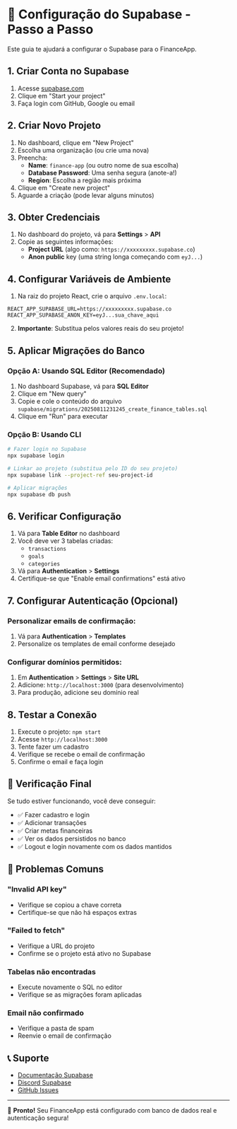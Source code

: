 # 🚀 Configuração do Supabase - Passo a Passo

Este guia te ajudará a configurar o Supabase para o FinanceApp.

## 1. Criar Conta no Supabase

1. Acesse [supabase.com](https://supabase.com)
2. Clique em "Start your project"
3. Faça login com GitHub, Google ou email

## 2. Criar Novo Projeto

1. No dashboard, clique em "New Project"
2. Escolha uma organização (ou crie uma nova)
3. Preencha:
    - **Name**: `finance-app` (ou outro nome de sua escolha)
    - **Database Password**: Uma senha segura (anote-a!)
    - **Region**: Escolha a região mais próxima
4. Clique em "Create new project"
5. Aguarde a criação (pode levar alguns minutos)

## 3. Obter Credenciais

1. No dashboard do projeto, vá para **Settings** > **API**
2. Copie as seguintes informações:
    - **Project URL** (algo como: `https://xxxxxxxxx.supabase.co`)
    - **Anon public** key (uma string longa começando com `eyJ...`)

## 4. Configurar Variáveis de Ambiente

1. Na raiz do projeto React, crie o arquivo `.env.local`:

```env
REACT_APP_SUPABASE_URL=https://xxxxxxxxx.supabase.co
REACT_APP_SUPABASE_ANON_KEY=eyJ...sua_chave_aqui
```

2. **Importante**: Substitua pelos valores reais do seu projeto!

## 5. Aplicar Migrações do Banco

### Opção A: Usando SQL Editor (Recomendado)

1. No dashboard Supabase, vá para **SQL Editor**
2. Clique em "New query"
3. Copie e cole o conteúdo do arquivo `supabase/migrations/20250811231245_create_finance_tables.sql`
4. Clique em "Run" para executar

### Opção B: Usando CLI

```bash
# Fazer login no Supabase
npx supabase login

# Linkar ao projeto (substitua pelo ID do seu projeto)
npx supabase link --project-ref seu-project-id

# Aplicar migrações
npx supabase db push
```

## 6. Verificar Configuração

1. Vá para **Table Editor** no dashboard
2. Você deve ver 3 tabelas criadas:
    - `transactions`
    - `goals`
    - `categories`
3. Vá para **Authentication** > **Settings**
4. Certifique-se que "Enable email confirmations" está ativo

## 7. Configurar Autenticação (Opcional)

### Personalizar emails de confirmação:

1. Vá para **Authentication** > **Templates**
2. Personalize os templates de email conforme desejado

### Configurar domínios permitidos:

1. Em **Authentication** > **Settings** > **Site URL**
2. Adicione: `http://localhost:3000` (para desenvolvimento)
3. Para produção, adicione seu domínio real

## 8. Testar a Conexão

1. Execute o projeto: `npm start`
2. Acesse `http://localhost:3000`
3. Tente fazer um cadastro
4. Verifique se recebe o email de confirmação
5. Confirme o email e faça login

## 🎯 Verificação Final

Se tudo estiver funcionando, você deve conseguir:

-   ✅ Fazer cadastro e login
-   ✅ Adicionar transações
-   ✅ Criar metas financeiras
-   ✅ Ver os dados persistidos no banco
-   ✅ Logout e login novamente com os dados mantidos

## 🐛 Problemas Comuns

### "Invalid API key"

-   Verifique se copiou a chave correta
-   Certifique-se que não há espaços extras

### "Failed to fetch"

-   Verifique a URL do projeto
-   Confirme se o projeto está ativo no Supabase

### Tabelas não encontradas

-   Execute novamente o SQL no editor
-   Verifique se as migrações foram aplicadas

### Email não confirmado

-   Verifique a pasta de spam
-   Reenvie o email de confirmação

## 📞 Suporte

-   [Documentação Supabase](https://supabase.com/docs)
-   [Discord Supabase](https://discord.supabase.com)
-   [GitHub Issues](https://github.com/supabase/supabase/issues)

---

🎉 **Pronto!** Seu FinanceApp está configurado com banco de dados real e autenticação segura!
